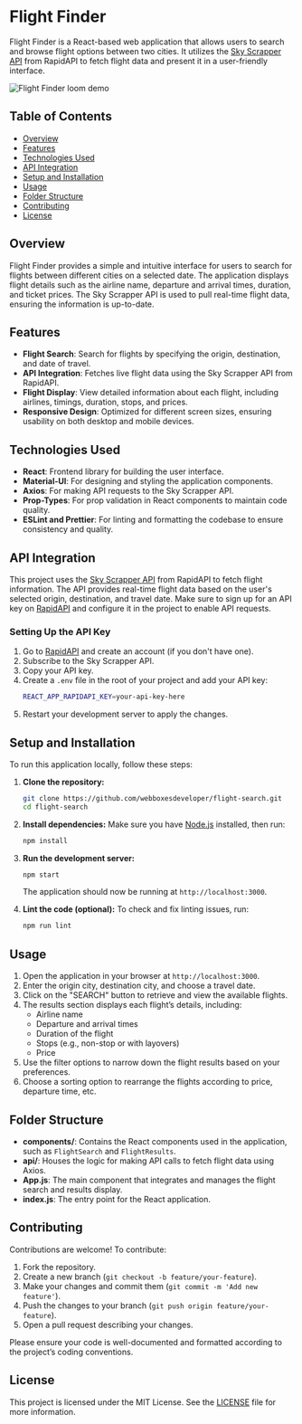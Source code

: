 # Flight Finder

Flight Finder is a React-based web application that allows users to search and browse flight options between two cities. It utilizes the [Sky Scrapper API](https://rapidapi.com/apiheya/api/sky-scrapper) from RapidAPI to fetch flight data and present it in a user-friendly interface.

![Flight Finder loom demo](https://www.loom.com/share/4629f8f3f15a4f488885a3b45e63e50c?sid=a0b4e939-9c25-402d-b13e-b952703d39ad)

## Table of Contents

- [Overview](#overview)
- [Features](#features)
- [Technologies Used](#technologies-used)
- [API Integration](#api-integration)
- [Setup and Installation](#setup-and-installation)
- [Usage](#usage)
- [Folder Structure](#folder-structure)
- [Contributing](#contributing)
- [License](#license)

## Overview

Flight Finder provides a simple and intuitive interface for users to search for flights between different cities on a selected date. The application displays flight details such as the airline name, departure and arrival times, duration, and ticket prices. The Sky Scrapper API is used to pull real-time flight data, ensuring the information is up-to-date.

## Features

- **Flight Search**: Search for flights by specifying the origin, destination, and date of travel.
- **API Integration**: Fetches live flight data using the Sky Scrapper API from RapidAPI.
- **Flight Display**: View detailed information about each flight, including airlines, timings, duration, stops, and prices.
- **Responsive Design**: Optimized for different screen sizes, ensuring usability on both desktop and mobile devices.

## Technologies Used

- **React**: Frontend library for building the user interface.
- **Material-UI**: For designing and styling the application components.
- **Axios**: For making API requests to the Sky Scrapper API.
- **Prop-Types**: For prop validation in React components to maintain code quality.
- **ESLint and Prettier**: For linting and formatting the codebase to ensure consistency and quality.

## API Integration

This project uses the [Sky Scrapper API](https://rapidapi.com/apiheya/api/sky-scrapper) from RapidAPI to fetch flight information. The API provides real-time flight data based on the user's selected origin, destination, and travel date. Make sure to sign up for an API key on [RapidAPI](https://rapidapi.com/) and configure it in the project to enable API requests.

### Setting Up the API Key

1. Go to [RapidAPI](https://rapidapi.com/) and create an account (if you don't have one).
2. Subscribe to the Sky Scrapper API.
3. Copy your API key.
4. Create a `.env` file in the root of your project and add your API key:
    ```bash
    REACT_APP_RAPIDAPI_KEY=your-api-key-here
    ```
5. Restart your development server to apply the changes.

## Setup and Installation

To run this application locally, follow these steps:

1. **Clone the repository:**
    ```bash
    git clone https://github.com/webboxesdeveloper/flight-search.git
    cd flight-search
    ```

2. **Install dependencies:**
    Make sure you have [Node.js](https://nodejs.org/) installed, then run:
    ```bash
    npm install
    ```

3. **Run the development server:**
    ```bash
    npm start
    ```
    The application should now be running at `http://localhost:3000`.

4. **Lint the code (optional):**
    To check and fix linting issues, run:
    ```bash
    npm run lint
    ```

## Usage

1. Open the application in your browser at `http://localhost:3000`.
2. Enter the origin city, destination city, and choose a travel date.
3. Click on the "SEARCH" button to retrieve and view the available flights.
4. The results section displays each flight’s details, including:
   - Airline name
   - Departure and arrival times
   - Duration of the flight
   - Stops (e.g., non-stop or with layovers)
   - Price
5. Use the filter options to narrow down the flight results based on your preferences.
6. Choose a sorting option to rearrange the flights according to price, departure time, etc.

## Folder Structure


- **components/**: Contains the React components used in the application, such as `FlightSearch` and `FlightResults`.
- **api/**: Houses the logic for making API calls to fetch flight data using Axios.
- **App.js**: The main component that integrates and manages the flight search and results display.
- **index.js**: The entry point for the React application.

## Contributing

Contributions are welcome! To contribute:

1. Fork the repository.
2. Create a new branch (`git checkout -b feature/your-feature`).
3. Make your changes and commit them (`git commit -m 'Add new feature'`).
4. Push the changes to your branch (`git push origin feature/your-feature`).
5. Open a pull request describing your changes.

Please ensure your code is well-documented and formatted according to the project’s coding conventions.

## License

This project is licensed under the MIT License. See the [LICENSE](LICENSE) file for more information.

